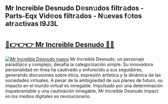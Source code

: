 ## Mr Increible Desnudo D𝚎sn𝚞dos filtr𝚊dos - Parts-Eqx Vid𝚎os filtr𝚊dos - N𝚞evas f𝚘tos atr𝚊ctivas l9J3L

# <h2><a href="http://mb8mir.tromn.icu/?c=Mr+Increible+Desnudo">🔗👉👉👉 Mr Increible Desnudo 🔗🔗</a></h2>

[![Mr Increible Desnudo nuevo](https://i.imgur.com/pEAQMta.gif)](http://mb8mir.tromn.icu/?c=Mr+Increible+Desnudo)
Mr Increible Desnudo, un personaje paradójico y complejo, desafía la categorización simple. Su innovadora personalidad en línea ha cautivado y enfurecido a sus seguidores, generando discusiones sobre ética, expresión artística y la dinámica de las sociedades virtuales. A pesar de la ambigüedad de sus planes de futuro, su impacto en el mundo virtual es innegable. Impulsado por una determinación inquebrantable y una cautivación innegable, Mr Increible Desnudo impact en los medios digitales es revolucionario.
